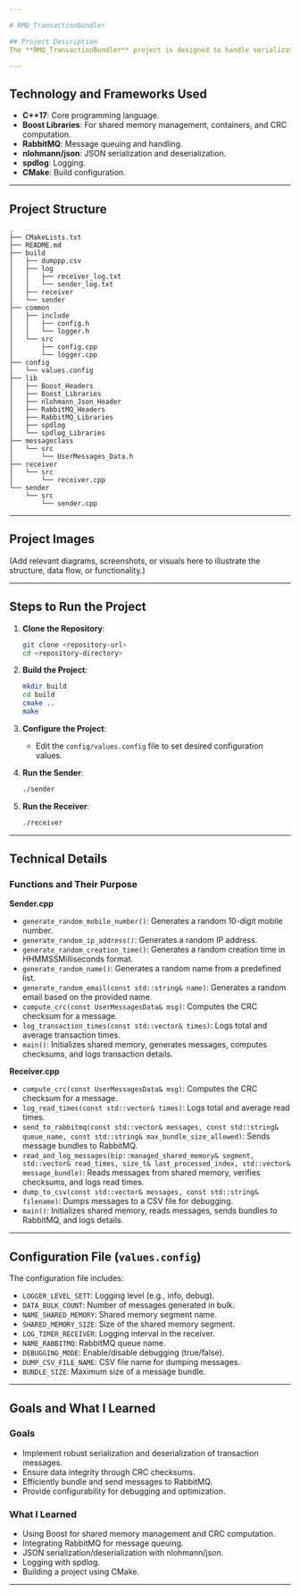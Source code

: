 ```yaml
---

# RMQ_TransactionBundler

## Project Description
The **RMQ_TransactionBundler** project is designed to handle serialization and deserialization of transaction messages while ensuring data integrity and configurability. It bundles deserialized messages and transmits them to RabbitMQ (RMQ) in a structured format. Configurable parameters like bundle size, timeout, and local dumping for debugging enhance its flexibility.

---
```


## Technology and Frameworks Used
- **C++17**: Core programming language.
- **Boost Libraries**: For shared memory management, containers, and CRC computation.
- **RabbitMQ**: Message queuing and handling.
- **nlohmann/json**: JSON serialization and deserialization.
- **spdlog**: Logging.
- **CMake**: Build configuration.

---

## Project Structure
```plaintext
.
├── CMakeLists.txt
├── README.md
├── build
│   ├── dumppp.csv
│   ├── log
│   │   ├── receiver_log.txt
│   │   └── sender_log.txt
│   ├── receiver
│   └── sender
├── common
│   ├── include
│   │   ├── config.h
│   │   └── logger.h
│   └── src
│       ├── config.cpp
│       └── logger.cpp
├── config
│   └── values.config
├── lib
│   ├── Boost_Headers
│   ├── Boost_Libraries
│   ├── nlohmann_Json_Header
│   ├── RabbitMQ_Headers
│   ├── RabbitMQ_Libraries
│   ├── spdlog
│   └── spdlog_Libraries
├── messageclass
│   └── src
│       └── UserMessages_Data.h
├── receiver
│   └── src
│       └── receiver.cpp
└── sender
    └── src
        └── sender.cpp
```

---

## Project Images
(Add relevant diagrams, screenshots, or visuals here to illustrate the structure, data flow, or functionality.)

---

## Steps to Run the Project
1. **Clone the Repository**:
   ```bash
   git clone <repository-url>
   cd <repository-directory>
   ```

2. **Build the Project**:
   ```bash
   mkdir build
   cd build
   cmake ..
   make
   ```

3. **Configure the Project**:
   - Edit the `config/values.config` file to set desired configuration values.

4. **Run the Sender**:
   ```bash
   ./sender
   ```

5. **Run the Receiver**:
   ```bash
   ./receiver
   ```

---

## Technical Details

### Functions and Their Purpose

**Sender.cpp**
- `generate_random_mobile_number()`: Generates a random 10-digit mobile number.
- `generate_random_ip_address()`: Generates a random IP address.
- `generate_random_creation_time()`: Generates a random creation time in HHMMSSMilliseconds format.
- `generate_random_name()`: Generates a random name from a predefined list.
- `generate_random_email(const std::string& name)`: Generates a random email based on the provided name.
- `compute_crc(const UserMessagesData& msg)`: Computes the CRC checksum for a message.
- `log_transaction_times(const std::vector& times)`: Logs total and average transaction times.
- `main()`: Initializes shared memory, generates messages, computes checksums, and logs transaction details.

**Receiver.cpp**
- `compute_crc(const UserMessagesData& msg)`: Computes the CRC checksum for a message.
- `log_read_times(const std::vector& times)`: Logs total and average read times.
- `send_to_rabbitmq(const std::vector& messages, const std::string& queue_name, const std::string& max_bundle_size_allowed)`: Sends message bundles to RabbitMQ.
- `read_and_log_messages(bip::managed_shared_memory& segment, std::vector& read_times, size_t& last_processed_index, std::vector& message_bundle)`: Reads messages from shared memory, verifies checksums, and logs read times.
- `dump_to_csv(const std::vector& messages, const std::string& filename)`: Dumps messages to a CSV file for debugging.
- `main()`: Initializes shared memory, reads messages, sends bundles to RabbitMQ, and logs details.

---

## Configuration File (`values.config`)
The configuration file includes:
- `LOGGER_LEVEL_SETT`: Logging level (e.g., info, debug).
- `DATA_BULK_COUNT`: Number of messages generated in bulk.
- `NAME_SHARED_MEMORY`: Shared memory segment name.
- `SHARED_MEMORY_SIZE`: Size of the shared memory segment.
- `LOG_TIMER_RECEIVER`: Logging interval in the receiver.
- `NAME_RABBITMQ`: RabbitMQ queue name.
- `DEBUGGING_MODE`: Enable/disable debugging (true/false).
- `DUMP_CSV_FILE_NAME`: CSV file name for dumping messages.
- `BUNDLE_SIZE`: Maximum size of a message bundle.

---

## Goals and What I Learned

### Goals
- Implement robust serialization and deserialization of transaction messages.
- Ensure data integrity through CRC checksums.
- Efficiently bundle and send messages to RabbitMQ.
- Provide configurability for debugging and optimization.

### What I Learned
- Using Boost for shared memory management and CRC computation.
- Integrating RabbitMQ for message queuing.
- JSON serialization/deserialization with nlohmann/json.
- Logging with spdlog.
- Building a project using CMake.

--- 

